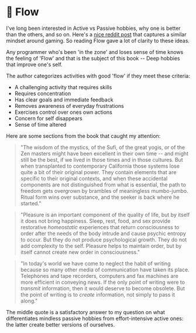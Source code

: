 # 📝 Flow

I've long been interested in Active vs Passive hobbies, why one is better than
the others, and so on. Here's a [nice reddit
post](https://www.reddit.com/r/truegaming/comments/en9li9/if_i_am_genuinely_happy_what_is_wrong_with/)
that captures a similar mindset around gaming. So reading Flow gave a lot of
clarity to these ideas.

Any programmer who's been 'in the zone' and loses sense of time knows the
feeling of 'Flow' and that is the subject of this book -- Deep hobbies that
improve one's self.

The author categorizes activities with good 'flow' if they meet these criteria:

- A challenging activity that requires skills
- Requires concentration
- Has clear goals and immediate feedback
- Removes awareness of everyday frustrations
- Exercises control over ones own actions
- Concern for self disappears
- Sense of time altered

Here are some sections from the book that caught my attention:

> "The wisdom of the mystics, of the Sufi, of the great yogis, or of the Zen
> masters might have been excellent in their own time -- and might still be the
> best, if we lived in those times and in those cultures. But when transplanted
> to contemporary California those systems lose quite a bit of their original
> power. They contain elements that are specific to their original contexts, and
> when these accidental components are not distinguished from what is essential,
> the path to freedom gets overgrown by brambles of meaningless mumbo-jumbo.
> Ritual form wins over substance, and the seeker is back where he started."


> "Pleasure is an important component of the quality of life, but by itself it
> does not bring happiness. Sleep, rest, food, and sex provide restorative
> _homeostatic_ experiences that return consciousness to order after the needs
> of the body intrude and cause psychic entropy to occur. But they do not
> produce psychological growth. They do not add complexity to the self. Pleasure
> helps to maintain order, but by itself cannot create new order in
> consciousness."


> "In today's world we have come to neglect the habit of writing because so many
> other media of communication have taken its place. Telephones and tape
> recorders, computers and fax machines are more efficient in conveying news. If
> the only point of writing were to _transmit_ information, then it would
> deserve to become obsolete. But the point of writing is to _create_
> information, not simply to pass it along."

The middle quote is a satisfactory answer to my question on what differentiates
mindless passive hobbies from effort-intensive active ones: the latter create
better versions of ourselves.

